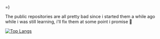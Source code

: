 =)

The public repositories are all pretty bad since i started them a while ago while i was still learning, i'll fix them at some point i promise 🤞

[![Top Langs](https://github-readme-stats.vercel.app/api/top-langs/?username=mcmcford&hide=jupyter%20notebook,html&layout=compact)](https://github.com/anuraghazra/github-readme-stats)
